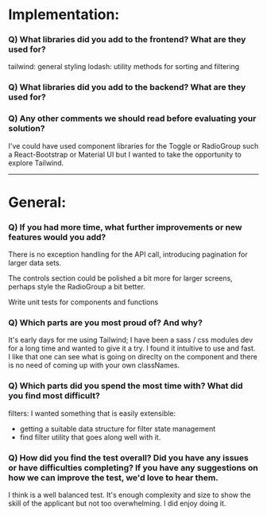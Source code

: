 # Implementation:

### Q) What libraries did you add to the frontend? What are they used for?
tailwind: general styling
lodash: utility methods for sorting and filtering

### Q) What libraries did you add to the backend? What are they used for?

### Q) Any other comments we should read before evaluating your solution?

I've could have used component libraries for the Toggle or RadioGroup such a React-Bootstrap or Material UI but I wanted to take the opportunity to explore Tailwind.

---

# General:

### Q) If you had more time, what further improvements or new features would you add?

There is no exception handling for the API call, introducing pagination for larger data sets.

The controls section could be polished a bit more for larger screens, perhaps style the RadioGroup a bit better.

Write unit tests for components and functions

### Q) Which parts are you most proud of? And why?

It's early days for me using Tailwind; I have been a sass / css modules dev for a long time and wanted to give it a try. I found it intuitive to use and fast. I like that one can see what is going on direclty on the component and there is no need of coming up with your own classNames.

### Q) Which parts did you spend the most time with? What did you find most difficult?

filters: I wanted something that is easily extensible:
- getting a suitable data structure for filter state management 
- find filter utility that goes along well with it. 

### Q) How did you find the test overall? Did you have any issues or have difficulties completing? If you have any suggestions on how we can improve the test, we'd love to hear them.

I think is a well balanced test. It's enough complexity and size to show the skill of the applicant but not too overwhelming. I did enjoy doing it.
